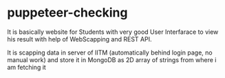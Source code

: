 # puppeteer-checking
It is basically website for Students with very good User Interfarace to view his result with help of WebScapping and REST API.

It is scapping data in server of IITM (automatically behind login page, no manual work) and store it in MongoDB as 2D array of strings from where i am fetching it
